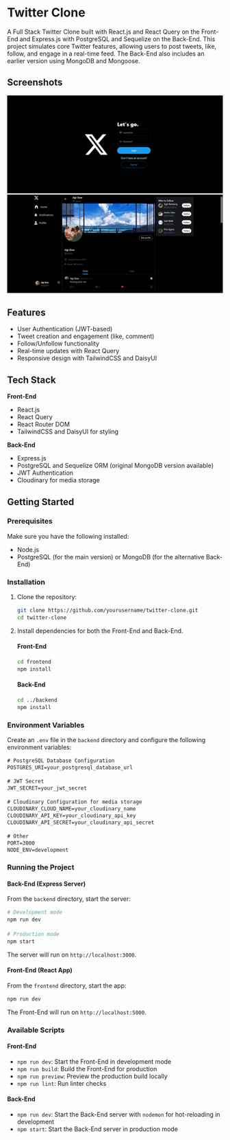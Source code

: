 # Twitter Clone

A Full Stack Twitter Clone built with React.js and React Query on the Front-End and Express.js with PostgreSQL and Sequelize on the Back-End. This project simulates core Twitter features, allowing users to post tweets, like, follow, and engage in a real-time feed. The Back-End also includes an earlier version using MongoDB and Mongoose.

## Screenshots

![Screenshot1](./frontend/public/screenshots/twitterclone1.png)
![Screenshot2](./frontend/public/screenshots/twitterclone2.png)

## Features

- User Authentication (JWT-based)
- Tweet creation and engagement (like, comment)
- Follow/Unfollow functionality
- Real-time updates with React Query
- Responsive design with TailwindCSS and DaisyUI

## Tech Stack

**Front-End**
- React.js
- React Query
- React Router DOM
- TailwindCSS and DaisyUI for styling

**Back-End**
- Express.js
- PostgreSQL and Sequelize ORM (original MongoDB version available)
- JWT Authentication
- Cloudinary for media storage

## Getting Started

### Prerequisites

Make sure you have the following installed:
- Node.js
- PostgreSQL (for the main version) or MongoDB (for the alternative Back-End)

### Installation

1. Clone the repository:
   ```bash
   git clone https://github.com/yourusername/twitter-clone.git
   cd twitter-clone
   ```

2. Install dependencies for both the Front-End and Back-End.

   #### Front-End

   ```bash
   cd frontend
   npm install
   ```

   #### Back-End

   ```bash
   cd ../backend
   npm install
   ```

### Environment Variables

Create an `.env` file in the `backend` directory and configure the following environment variables:

```plaintext
# PostgreSQL Database Configuration
POSTGRES_URI=your_postgresql_database_url

# JWT Secret
JWT_SECRET=your_jwt_secret

# Cloudinary Configuration for media storage
CLOUDINARY_CLOUD_NAME=your_cloudinary_name
CLOUDINARY_API_KEY=your_cloudinary_api_key
CLOUDINARY_API_SECRET=your_cloudinary_api_secret

# Other
PORT=3000
NODE_ENV=development
```

### Running the Project

#### Back-End (Express Server)

From the `backend` directory, start the server:

```bash
# Development mode
npm run dev

# Production mode
npm start
```

The server will run on `http://localhost:3000`.

#### Front-End (React App)

From the `frontend` directory, start the app:

```bash
npm run dev
```

The Front-End will run on `http://localhost:5000`.

### Available Scripts

#### Front-End

- `npm run dev`: Start the Front-End in development mode
- `npm run build`: Build the Front-End for production
- `npm run preview`: Preview the production build locally
- `npm run lint`: Run linter checks

#### Back-End

- `npm run dev`: Start the Back-End server with `nodemon` for hot-reloading in development
- `npm start`: Start the Back-End server in production mode